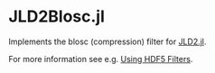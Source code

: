 # JLD2Blosc.jl

Implements the blosc (compression) filter for [JLD2.jl](https://github.com/JuliaIO/JLD2.jl).

For more information see e.g. [Using HDF5 Filters](https://hdfgroup.github.io/hdf5/develop/_h5_d__u_g.html#title6).
